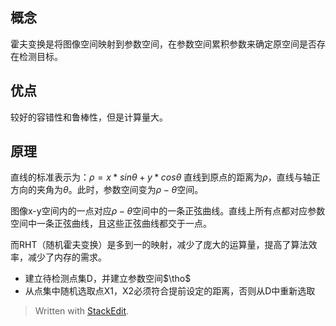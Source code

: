 ## 概念
霍夫变换是将图像空间映射到参数空间，在参数空间累积参数来确定原空间是否存在检测目标。
## 优点
较好的容错性和鲁棒性，但是计算量大。
## 原理
直线的标准表示为：$\rho = x*sin\theta +y*cos\theta$
直线到原点的距离为$\rho$，直线与轴正方向的夹角为$\theta$。此时，参数空间变为$\rho-\theta$空间。

图像x-y空间内的一点对应$\rho-\theta$空间中的一条正弦曲线。直线上所有点都对应参数空间中一条正弦曲线，且这些正弦曲线都交于一点。

而RHT（随机霍夫变换）是多到一的映射，减少了庞大的运算量，提高了算法效率，减少了内存的需求。
- 建立待检测点集D，并建立参数空间$\tho$
- 从点集中随机选取点X1，X2必须符合提前设定的距离，否则从D中重新选取



> Written with [StackEdit](https://stackedit.io/).
<!--stackedit_data:
eyJoaXN0b3J5IjpbMTYyMjkyMTQ2Ml19
-->